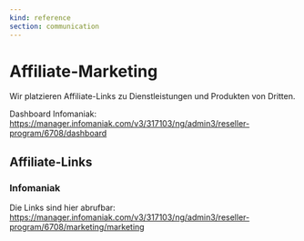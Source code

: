 ```yaml
---
kind: reference
section: communication
---
```

# Affiliate-Marketing

Wir platzieren Affiliate-Links zu Dienstleistungen und Produkten von Dritten.

Dashboard Infomaniak: <https://manager.infomaniak.com/v3/317103/ng/admin3/reseller-program/6708/dashboard>

## Affiliate-Links
### Infomaniak

Die Links sind hier abrufbar: <https://manager.infomaniak.com/v3/317103/ng/admin3/reseller-program/6708/marketing/marketing>
